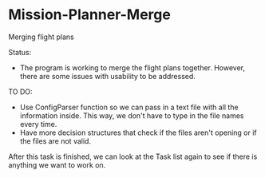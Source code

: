 # Mission-Planner-Merge
Merging flight plans 

Status:
- The program is working to merge the flight plans together. However, there are some issues with usability to be addressed.


TO DO:
- Use ConfigParser function so we can pass in a text file with all the information inside. This way, we don't have to type in the file names every time.
- Have more decision structures that check if the files aren't opening or if the files are not valid.

After this task is finished, we can look at the Task list again to see if there is anything we want to work on.
